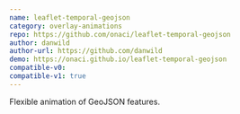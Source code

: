 ```yaml
---
name: leaflet-temporal-geojson
category: overlay-animations
repo: https://github.com/onaci/leaflet-temporal-geojson
author: danwild
author-url: https://github.com/danwild
demo: https://onaci.github.io/leaflet-temporal-geojson
compatible-v0:
compatible-v1: true
---
```


Flexible animation of GeoJSON features.
